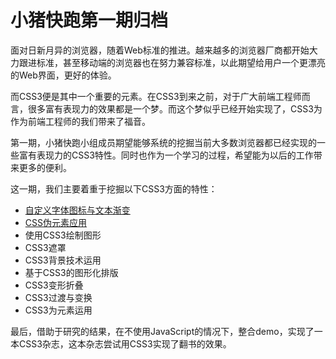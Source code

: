 # 小猪快跑第一期归档

面对日新月异的浏览器，随着Web标准的推进。越来越多的浏览器厂商都开始大力跟进标准，甚至移动端的浏览器也在努力兼容标准，以此期望给用户一个更漂亮的Web界面，更好的体验。

而CSS3便是其中一个重要的元素。在CSS3到来之前，对于广大前端工程师而言，很多富有表现力的效果都是一个梦。而这个梦似乎已经开始实现了，CSS3为作为前端工程师的我们带来了福音。

第一期，小猪快跑小组成员期望能够系统的挖掘当前大多数浏览器都已经实现的一些富有表现力的CSS3特性。同时也作为一个学习的过程，希望能为以后的工作带来更多的便利。

这一期，我们主要着重于挖掘以下CSS3方面的特性：

- [自定义字体图标与文本渐变](custom-font-icon.md)
- [CSS伪元素应用](css-pseudo-element.md)
- 使用CSS3绘制图形
- CSS3遮罩
- CSS3背景技术运用
- 基于CSS3的图形化排版
- CSS3变形折叠
- CSS3过渡与变换
- CSS3为元素运用

最后，借助于研究的结果，在不使用JavaScript的情况下，整合demo，实现了一本CSS3杂志，这本杂志尝试用CSS3实现了翻书的效果。